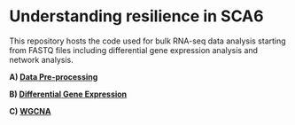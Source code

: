 # Understanding resilience in SCA6
This repository hosts the code used for bulk RNA-seq data analysis starting from FASTQ files including differential gene expression analysis and network analysis.

**A) [Data Pre-processing](A_PREPROCESSING.md)**

**B) [Differential Gene Expression]()**

**C) [WGCNA]()**
